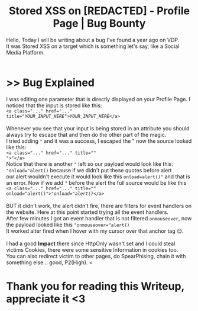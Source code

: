 # <center> Stored XSS on [REDACTED] - Profile Page | Bug Bounty </center>

Hello, Today I will be writing about a bug I've found a year ago on VDP. <br>
It was Stored XSS on a target which is something let's say, like a Social Media Platform. <br>
<br>
# >> Bug Explained
I was editing one parameter that is directly displayed on your Profile Page. I noticed that the input is stored like this: <br>
<code>&lt;a class="..." href="..." title="<i>YOUR_INPUT_HERE</i>"&gt;<i>YOUR_INPUT_HERE</i>&lt;/a&gt;</code> <br> <br>
Whenever you see that your input is being stored in an attribute you should always try to escape that and then do the other part of the magic. <br>
I tried adding <code>"</code> and it was a success, I escaped the " now the source looked like this: <br>
<code>&lt;a class="..." href="..." title="" "&gt;<i>"</i>&lt;/a&gt;</code> <br>
Notice that there is another <code>"</code> left so our payload would look like this: <code>"onload="alert()</code> because if we didn't put these quotes before alert <br>
our alert wouldn't execute it would look like this <code>onload=alert()"</code> and that is an error. Now if we add <code>"</code> before the alert the full source would be like this <br>
<code>&lt;a class="..." href="..." title="" onload="alert()"&gt;<i>"onload="alert()</i>&lt;/a&gt;</code> <br><br>
BUT it didn't work, the alert didn't fire, there are filters for event handlers on the website. Here at this point started trying all the event handlers. <br>
After few minutes I got an event handler that is not filtered <code>onmouseover</code>, now the payload looked like this <code>"onmouseover="alert()</code> <br>
It worked alter fired when I hover with my cursor over that anchor tag 😌. <br><br>
I had a good <strong>Impact</strong> there since HttpOnly wasn't set and I could steal victims Cookies, there were some sensitive Information in cookies too. <br>
You can also redirect victim to other pages, do SpearPhising, chain it with something else... good, P2(High). <

# Thank you for reading this Writeup, appreciate it <3
